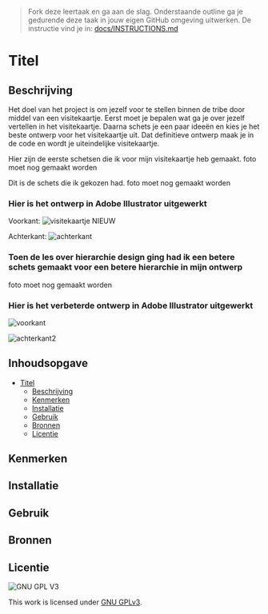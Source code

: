 > Fork deze leertaak en ga aan de slag. Onderstaande outline ga je gedurende deze taak in jouw eigen GitHub omgeving uitwerken. De instructie vind je in: [docs/INSTRUCTIONS.md](docs/INSTRUCTIONS.md)

# Titel

## Beschrijving
<!-- Voeg een link toe naar Github Pages 🌐-->
<!-- Voeg een mooie poster visual toe 📸 -->
Het doel van het project is om jezelf voor te stellen binnen de tribe door middel van een visitekaartje. Eerst moet je bepalen wat ga je over jezelf vertellen in het visitekaartje. Daarna schets je een paar ideeën en kies je het beste ontwerp voor het visitekaartje uit. Dat definitieve ontwerp maak je in de code en wordt je uiteindelijke visitekaartje.

Hier zijn de eerste schetsen die ik voor mijn visitekaartje heb gemaakt. 
foto moet nog gemaakt worden

Dit is de schets die ik gekozen had. 
foto moet nog gemaakt worden

### Hier is het ontwerp in Adobe Illustrator uitgewerkt
Voorkant:
![visitekaartje NIEUW](https://user-images.githubusercontent.com/69635977/134399303-54dff6cc-d797-4271-b392-896765a9f126.jpg)

Achterkant:
![achterkant](https://user-images.githubusercontent.com/69635977/134398026-f4fa08ca-f0fb-473f-9fbc-18aa8be3d4d6.jpg)

### Toen de les over hierarchie design ging had ik een betere schets gemaakt voor een betere hierarchie in mijn ontwerp
foto moet nog gemaakt worden

### Hier is het verbeterde ontwerp in Adobe Illustrator uitgewerkt
![voorkant](https://user-images.githubusercontent.com/69635977/134399427-c6032f01-03f8-4a8d-8b48-661b432e30d9.jpg)

![achterkant2](https://user-images.githubusercontent.com/69635977/134398049-ece39a88-5ca6-475f-ac9f-a8c43b82f755.jpg)

## Inhoudsopgave

- [Titel](#titel)
  * [Beschrijving](#beschrijving)
  * [Kenmerken](#kenmerken)
  * [Installatie](#installatie)
  * [Gebruik](#gebruik)
  * [Bronnen](#bronnen)
  * [Licentie](#licentie)

## Kenmerken

## Installatie

## Gebruik

## Bronnen

## Licentie

![GNU GPL V3](https://www.gnu.org/graphics/gplv3-127x51.png)

This work is licensed under [GNU GPLv3](./LICENSE).
